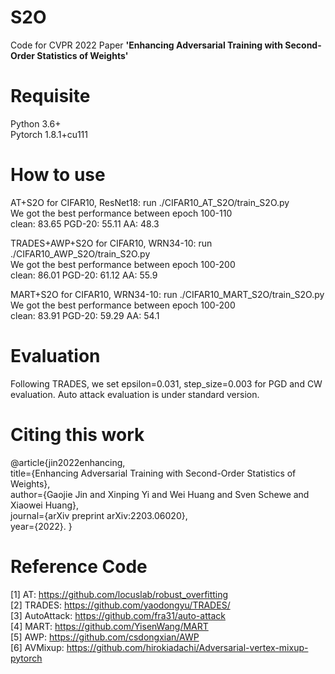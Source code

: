 # S2O
Code for CVPR 2022 Paper **'Enhancing Adversarial Training with Second-Order Statistics of Weights'**

# Requisite
Python 3.6+  
Pytorch 1.8.1+cu111

# How to use
AT+S2O for CIFAR10, ResNet18: run ./CIFAR10_AT_S2O/train_S2O.py  
We got the best performance between epoch 100-110  
clean: 83.65  PGD-20: 55.11  AA: 48.3

TRADES+AWP+S2O for CIFAR10, WRN34-10: run ./CIFAR10_AWP_S2O/train_S2O.py  
We got the best performance between epoch 100-200   
clean: 86.01  PGD-20: 61.12  AA: 55.9

MART+S2O for CIFAR10, WRN34-10: run ./CIFAR10_MART_S2O/train_S2O.py  
We got the best performance between epoch 100-200   
clean: 83.91  PGD-20: 59.29  AA: 54.1

# Evaluation
Following TRADES, we set epsilon=0.031, step_size=0.003 for PGD and CW evaluation. Auto attack evaluation is under standard version.

# Citing this work
@article{jin2022enhancing,  
  title={Enhancing Adversarial Training with Second-Order Statistics of Weights},  
  author={Gaojie Jin and Xinping Yi and Wei Huang and Sven Schewe and Xiaowei Huang},  
  journal={arXiv preprint arXiv:2203.06020},  
  year={2022}. 
}

# Reference Code
[1] AT: https://github.com/locuslab/robust_overfitting  
[2] TRADES: https://github.com/yaodongyu/TRADES/  
[3] AutoAttack: https://github.com/fra31/auto-attack  
[4] MART: https://github.com/YisenWang/MART  
[5] AWP: https://github.com/csdongxian/AWP  
[6] AVMixup: https://github.com/hirokiadachi/Adversarial-vertex-mixup-pytorch
